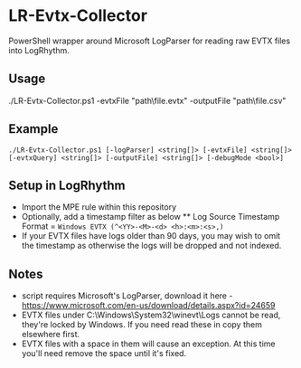 # LR-Evtx-Collector

PowerShell wrapper around Microsoft LogParser for reading raw EVTX files into LogRhythm.

## Usage
./LR-Evtx-Collector.ps1 -evtxFile "path\file.evtx" -outputFile "path\file.csv"


## Example

```./LR-Evtx-Collector.ps1 [-logParser] <string[]> [-evtxFile] <string[]> [-evtxQuery] <string[]> [-outputFile] <string[]> [-debugMode <bool>]```

## Setup in LogRhythm

* Import the MPE rule within this repository
* Optionally, add a timestamp filter as below
** Log Source Timestamp Format = `Windows EVTX (^<YY>-<M>-<d> <h>:<m>:<s>,)`
* If your EVTX files have logs older than 90 days, you may wish to omit the timestamp as otherwise the logs will be dropped and not indexed.

## Notes
* script requires Microsoft's LogParser, download it here - https://www.microsoft.com/en-us/download/details.aspx?id=24659
* EVTX files under C:\Windows\System32\winevt\Logs cannot be read, they're locked by Windows.  If you need read these in copy them elsewhere first.
* EVTX files with a space in them will cause an exception.  At this time you'll need remove the space until it's fixed.


